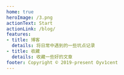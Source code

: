 ```yaml
---
home: true
heroImage: /3.png
actionText: Start 
actionLink: /blog/
features:
- title: 博客
  details: 将日常中遇到的一些坑点记录
- title: 收藏
  details: 收藏一些好的文章
footer: Copyright © 2019-present Oyv1cent
---
```

